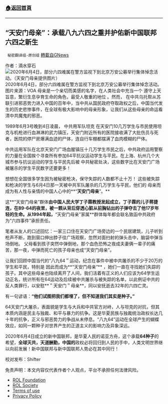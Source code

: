 ###  [:house:返回首頁](https://github.com/ourhimalayas/txt)
---


## “天安门母亲”：承载八九六四之重并护佑新中国联邦六四之新生
` 秘密翻译组-原创组` [轉載自GNews](https://gnews.org/zh-hans/2095816/)

作者：滴水穿石
![2020年6月4日，部分六四难属在警方监视下到北京万安公募举行集体悼念活动。（天安门母亲提供图片）](https://gdb.voanews.com/284009E2-C1EA-405E-8772-F18FD3117E22_cx0_cy10_cw0_w1023_r1_s.jpg) 2020年6月4日，部分六四难属在警方监视下到北京万安公募举行集体悼念活动。图片来源：VOA
母亲是一个亲切而美感的名字，在人类社会中充当一个 遵守上天旨意，繁衍生息孕育生命的角色，最受人敬重的地位 。然而， 在中共乌托帮从苏联引进邪恶势力进入中国的百年中，当中共从国民政府夺取政权之后，中国当代发生的历史悲惨事件，在全球有极大影响中的母亲形象，让我们从这些母亲的命运看清中共魔鬼的邪恶。

1989年6月3号晚到4日凌晨， 中共用军队坦克 在天安门10几万学生与市民使用坦克与机枪进行血淋淋的武力镇压，天安门附近所有的医院接收满了大批伤员与死者，医院的停尸房爆满血迹的尸体，连自行车棚都摆满了血肉模糊的尸体。

中共运用军队在北京天安门广场血腥镇压十几万学生市民之后，中共政府运用警察的力量在全国挨个寻查所有参加64平抗议运动学生与平民。在上海、杭州几个大城市参与抗议运动的学生与平民先后被 中共秘密处决，这些数字比在天安门广场被屠杀的学生平民数字还要更多！

想想在全国很多学生因为被秘密枪决，保守失踪的人数都不止十万！ 这些被失踪和枪决的学生与6月4日那一天被中共军队屠杀的几万学生与平民，他们的 母亲而成为有人性与亲情的中国人心中的**“**天安门母亲**”。**

这**“天安门母亲”群体**由中国人民大学丁子霖教授发起成立，丁子霖的儿子蒋捷连，在89-64的夜里，被一颗从背后穿透心脏从前胸钻出的子弹夺去了他17岁年轻的生命。从1994年起，**“天安门母亲”家属**群体每年都会联名致函中共政府为“六四事件”承担责任。

笔者从友人的口述回忆：一家三口住在天安门广场旁边的一个民居建筑，儿子听到枪声不断，跑到窗口伸出脖子往广场观察，忽然对面扫射的弹头击中，脑袋中弹当场倒地。 父母看到孩子突然中弹倒地，那个血色恐怖之夜成夫妻俩一辈子的痛苦，那一夜，中弹而死亡的孩子母亲也成“天安门母亲”。

让我们回顾中国当代的“八九64＂运动，纪念在事件中被中共屠杀的不少于20万的学生和平民，特别是 因此而成为**“天安门母亲”** ，她们一直在寻找她们失踪的孩子。其中这些母亲也陆续离开了人间，我们活着有正义的人们应该为64学生运动正名，统计所有在64运动及后续被中共屠杀与被失踪的名单，以此例证中共的反人类罪行，以安慰**＂天安门＂母亲**，同以安抚逝去32年的六四亡灵。

有一句谚语：**“他们试图把我们都埋了，但不知道我们其实是种子。”**

64天安门大屠杀，表面貌是学生与大兵和中共官方对峙，人与坦克的对抗，但其本质内涵是民主与独裁、和平与暴力的抗争。这是华夏民族与独裁统治政权长达几十年的抗争，正义与邪恶势力的争战从未停息。“八九64”运动在全球产生的蝴蝶效应，如同一颗种子对世界产生的正道主义的影响力及异象深远。

2020年6月4日成立的新中国联邦，是华夏人民的诺亚方舟，这个承载**64种子**的希望，**全球灭共，天道酬勤，中国的**政权必将回归到人民的手中，人类文明世界继以向前发展！新中国联邦与新中国联邦人势必在其中同行！

校对发布：Shifter

 

免责声明：本文内容仅代表作者个人观点，平台不承担任何法律风险。

- [ROL Foundation](https://rolfoundation.org/)
- [ROL Society](https://rolsociety.org/)
- [Terms of use](https://gnews.org/terms-of-use-3/)
- [Privacy Policy](https://gnews.org/privacy-policy/)
